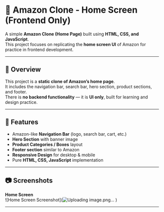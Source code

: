# 🛒 Amazon Clone - Home Screen (Frontend Only)

A simple **Amazon Clone (Home Page)** built using **HTML, CSS, and JavaScript**.  
This project focuses on replicating the **home screen UI** of Amazon for practice in frontend development.

---

## 📌 Overview
This project is a **static clone of Amazon’s home page**.  
It includes the navigation bar, search bar, hero section, product sections, and footer.  
There is **no backend functionality** — it is **UI only**, built for learning and design practice.

---

## 🚀 Features
- Amazon-like **Navigation Bar** (logo, search bar, cart, etc.)  
- **Hero Section** with banner image  
- **Product Categories / Boxes** layout  
- **Footer section** similar to Amazon  
- **Responsive Design** for desktop & mobile  
- Pure **HTML, CSS, JavaScript** implementation   

---

## 📷 Screenshots

**Home Screen**  
![Home Screen Screenshot](![![Uploading image.png…]()
]()
)  

---

